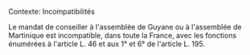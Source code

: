 Contexte: Incompatibilités

Le mandat de conseiller à l'assemblée de Guyane ou à l'assemblée de Martinique est incompatible, dans toute la France, avec les fonctions énumérées à l'article L. 46 et aux 1° et 6° de l'article L. 195.